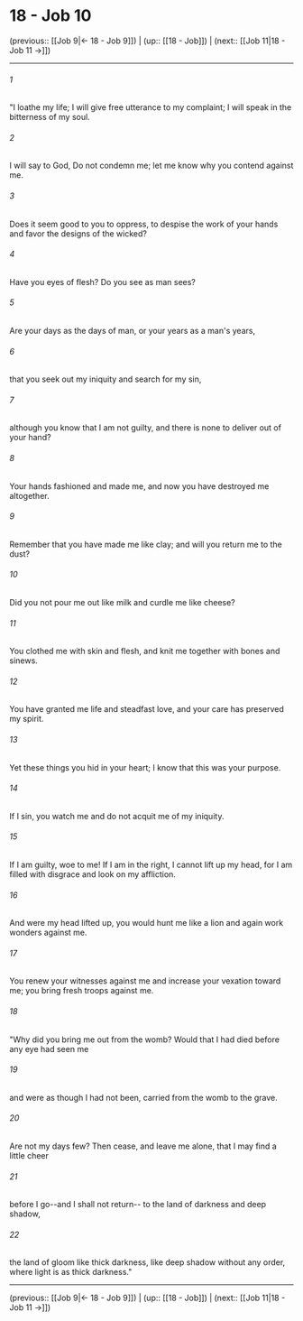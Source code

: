 # 18 - Job 10

(previous:: [[Job 9|← 18 - Job 9]]) | (up:: [[18 - Job]]) | (next:: [[Job 11|18 - Job 11 →]])

***


###### 1 
"I loathe my life; I will give free utterance to my complaint; I will speak in the bitterness of my soul. 

###### 2 
I will say to God, Do not condemn me; let me know why you contend against me. 

###### 3 
Does it seem good to you to oppress, to despise the work of your hands and favor the designs of the wicked? 

###### 4 
Have you eyes of flesh? Do you see as man sees? 

###### 5 
Are your days as the days of man, or your years as a man's years, 

###### 6 
that you seek out my iniquity and search for my sin, 

###### 7 
although you know that I am not guilty, and there is none to deliver out of your hand? 

###### 8 
Your hands fashioned and made me, and now you have destroyed me altogether. 

###### 9 
Remember that you have made me like clay; and will you return me to the dust? 

###### 10 
Did you not pour me out like milk and curdle me like cheese? 

###### 11 
You clothed me with skin and flesh, and knit me together with bones and sinews. 

###### 12 
You have granted me life and steadfast love, and your care has preserved my spirit. 

###### 13 
Yet these things you hid in your heart; I know that this was your purpose. 

###### 14 
If I sin, you watch me and do not acquit me of my iniquity. 

###### 15 
If I am guilty, woe to me! If I am in the right, I cannot lift up my head, for I am filled with disgrace and look on my affliction. 

###### 16 
And were my head lifted up, you would hunt me like a lion and again work wonders against me. 

###### 17 
You renew your witnesses against me and increase your vexation toward me; you bring fresh troops against me. 

###### 18 
"Why did you bring me out from the womb? Would that I had died before any eye had seen me 

###### 19 
and were as though I had not been, carried from the womb to the grave. 

###### 20 
Are not my days few? Then cease, and leave me alone, that I may find a little cheer 

###### 21 
before I go--and I shall not return-- to the land of darkness and deep shadow, 

###### 22 
the land of gloom like thick darkness, like deep shadow without any order, where light is as thick darkness."

***

(previous:: [[Job 9|← 18 - Job 9]]) | (up:: [[18 - Job]]) | (next:: [[Job 11|18 - Job 11 →]])
